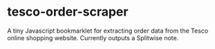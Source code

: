 # tesco-order-scraper
A tiny Javascript bookmarklet for extracting order data from the Tesco online shopping website. Currently outputs a Splitwise note.
